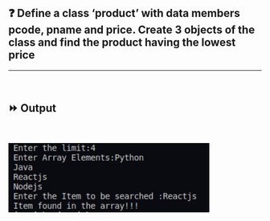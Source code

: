 ## :question: Define a class ‘product’ with data members pcode, pname and price. Create 3 objects of the class and find the product having the lowest price
___
<br>

## :fast_forward: Output

<br>

<img src="../../Image/co2pg2op1.png" width="400"></img><br>
